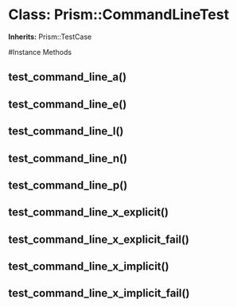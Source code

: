 # Class: Prism::CommandLineTest
**Inherits:** Prism::TestCase
    




#Instance Methods
## test_command_line_a() [](#method-i-test_command_line_a)

## test_command_line_e() [](#method-i-test_command_line_e)

## test_command_line_l() [](#method-i-test_command_line_l)

## test_command_line_n() [](#method-i-test_command_line_n)

## test_command_line_p() [](#method-i-test_command_line_p)

## test_command_line_x_explicit() [](#method-i-test_command_line_x_explicit)

## test_command_line_x_explicit_fail() [](#method-i-test_command_line_x_explicit_fail)

## test_command_line_x_implicit() [](#method-i-test_command_line_x_implicit)

## test_command_line_x_implicit_fail() [](#method-i-test_command_line_x_implicit_fail)

